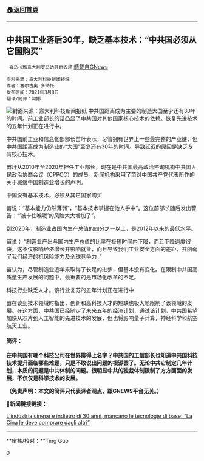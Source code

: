 ###  [:house:返回首頁](https://github.com/ourhimalayas/txt)
---

## 中共国工业落后30年，缺乏基本技术：“中共国必须从它国购买”
` 喜马拉雅意大利罗马达芬奇农场` [轉載自GNews](https://gnews.org/zh-hans/977914/)

```
资料来源：意大利科技新闻报纸
作者：塞尔吉奥·多纳托
发布时间：2021年3月8日
翻译/简评：阿娜
```

![]()![](https://gnews.org/wp-content/uploads/2021/03/e608ed_cover_factory_china.png-1-e1615812995516.jpeg)封面来源：意大利科技新闻报纸
中共国距离成为主要的制造大国至少还有30年的时间。前工业部长的话凸显了中共国对其他国家核心技术的依赖。恢复先进技术的五年计划正在进行中。

中共国前工业和信息化部部长苗圩表示，尽管拥有世界上一些最完整的产业链，但中共国距离成为制造业的“大国”至少还有30年的时间。导致延迟的原因是缺乏专有核心技术。

苗圩从2010年至2020年担任工业部长，现在是中共国最高政治咨询机构中共国人民政治协商会议（CPPCC）的成员。新闻机构采用了苗对中国共产党代表所作的关于减缓中国制造业增长的声明。

中国没有基本技术，必须从其它国家购买

苗说：“基本能力仍然薄弱”，“基本技术掌握在他人手中”。这位前部长随后发出警告：“’被卡住喉咙’的风险大大增加了”。

到2020年，制造业占国内生产总值的四分之一以上，是2012年以来的最低水平。

苗说： “制造业产出与国内生产总值的比率在极短时间内下降，而且下降速度很快，这不仅影响经济增长并影响就业，而且导致我们工业安全方面的差距，并削弱了我们经济的抗风险能力及全球竞争力，”

苗认为，尽管制造业近年来取得了长足的进步，但基本没有变化。在限制中共国高质量生产发展的问题中，最重要的是市场化改革的不足。

科技行业缺乏人才。该行业复苏的五年计划正在进行中

苗在谈到技术领域时指出，创新和高科技人才的短缺也极大地限制了该领域的发展。在这方面，中共国已经制定了未来五年的经济计划，通过该计划，中共国希望加快从芯片到人工智能的先进技术的发展，但也将影响量子计算，神经科学和航空航天工业。

#### 简评：

**在中共国有哪个科技公司在世界排得上名字？中共国的工信部长也知道中共国科技技术提升面临哪些难题，只是不敢说出问题的根源罢了。无论中共它制定几年计划，本质的问题是中共体制的问题。很明显中共的独裁体制限制了方方面面的发展，不仅仅是科学技术的发展。**

**（免责声明：本文的简评只代表译者观点，跟GNEWS平台无关。）**

**🔗新闻链接链接：**

[L’industria cinese è indietro di 30 anni, mancano le tecnologie di base: “La Cina le deve comprare dagli altri”](https://www.dday.it/redazione/38775/lindustria-cinese-e-indietro-di-30-anni-mancano-le-tecnologie-di-base-la-cina-le-deve-comprare-dagli-altri)

* * *

**审核/校对：**Ting Guo

0
